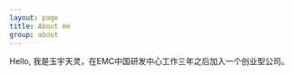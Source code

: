 ```yaml
---
layout: page
title: About me
group: about
---
```

Hello, 我是玉宇天灵，在EMC中国研发中心工作三年之后加入一个创业型公司。

<!--
Hello, I'm Neil Grogan and I work for [Ericsson][] as a Software Engineer 
for Network Management. Before that I was student of Computer Science 
in [Institute of Technology, Blanchardstown][] where I earned a first class 
Bachelor of Science Honours degree in Computer Science.

The views contained within this blog are strictly my own and never the 
view of former, current or future employers.

Thanks for reading, hope you enjoy.

\- <a href="https://plus.google.com/102276623719467794879/" rel="me">Neil</a>

[Ericsson]: http://www.ericsson.com
[Institute of Technology, Blanchardstown]: http://www.itb.ie "ITB"
-->
